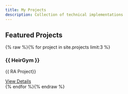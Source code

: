 ```yaml
---
title: My Projects
description: Collection of technical implementations
---
```


## Featured Projects

{% raw %}{% for project in site.projects limit:3 %}
<div class="project-card">
  <h3>{{ HeirGym }}</h3>
  <p>{{ RA Project}}</p>
  <a href="{{ https://github.com/grc-iit/HeirGym/tree/master/heirgym
 }}">View Details</a>
</div>
{% endfor %}{% endraw %}

